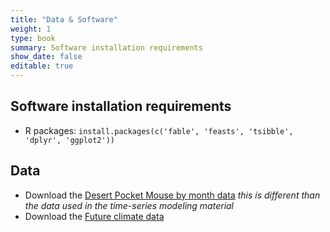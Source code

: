 ```yaml
---
title: "Data & Software"
weight: 1
type: book
summary: Software installation requirements
show_date: false
editable: true
---
```


## Software installation requirements

* R packages: `install.packages(c('fable', 'feasts', 'tsibble', 'dplyr', 'ggplot2'))`

## Data

* Download the [Desert Pocket Mouse by month data](/data/pp_abundance_by_month.csv) *this is different than the data used in the time-series modeling material*
* Download the [Future climate data](/data/pp_future_climate.csv)
